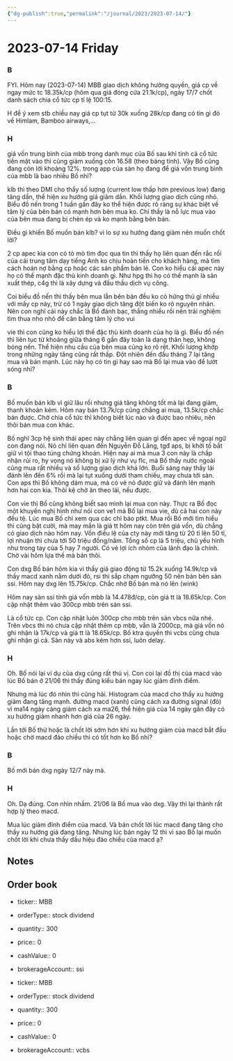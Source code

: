 ```yaml
---
{"dg-publish":true,"permalink":"/journal/2023/2023-07-14/"}
---
```


# 2023-07-14 Friday

### B

FYI. Hôm nay (2023-07-14) MBB giao dịch không hưởng quyền, giá cp về ngay mức tc 18.35k/cp (hôm qua giá đóng cửa 21.1k/cp), ngày 17/7 chốt danh sách chia cổ tức cp tỉ lệ 100:15.

H để ý xem stb chiều nay giá cp tụt từ 30k xuống 28k/cp đang có tin gì đó về Himlam, Bamboo airways,…

### H

giá vốn trung bình của mbb trong danh mục của Bố sau khi tính cả cổ tức tiền mặt vào thì cũng giảm xuống còn 16.58 (theo bảng tính). Vậy Bố cũng đang còn lời khoảng 12%. trong app của sàn họ đang để giá vốn trung bình của mbb là bao nhiêu Bố nhỉ?

klb thì theo DMI cho thấy số lượng (current low thấp hơn previous low) đang tăng dần, thể hiện xu hướng giá giảm dần. Khối lượng giao dịch cũng nhỏ. Biểu đồ nến trong 1 tuần gần đây ko thể hiện được rõ ràng sự khác biệt về tâm lý của bên bán có mạnh hơn bên mua ko. Chỉ thấy là nỗ lực mua vào của bên mua đang bị chèn ép và ko mạnh bằng bên bán.

Điều gì khiến Bố muốn bán klb? vì lo sự xu hướng đang giảm nên muốn chốt lời?

2 cp apec kia con có tò mò tìm đọc qua tin thì thấy họ liên quan đến rắc rối của cái trung tâm dạy tiếng Anh ko chịu hoàn tiền cho khách hàng, mà tìm cách hoán nợ bằng cp hoặc các sản phẩm bán lẻ. Con ko hiểu cái apec này họ có thế mạnh đặc thù kinh doanh gì. Như hpg thì họ có thế mạnh là sản xuất thép, c4g thì là xây dựng và đấu thầu dịch vụ công.

Coi biểu đồ nến thì thấy bên mua lẫn bên bán đều ko có hứng thú gì nhiều với mấy cp này, trừ có 1 ngày giao dịch tăng đột biến ko rõ nguyên nhân. Nên con nghĩ cái này chắc là Bố đánh bạc, thắng nhiều rồi nên trải nghiệm tìm thua nho nhỏ để cân bằng tâm lý cho vui

vie thì con cũng ko hiểu lợi thế đặc thù kinh doanh của họ là gì. Biểu đồ nến thì liên tục từ khoảng giữa tháng 6 gần đây toàn là dạng thân hẹp, không bóng nến. Thể hiện nhu cầu của bên mua cũng ko rõ rệt. Khối lượng khớp trong những ngày tăng cũng rất thấp. Đột nhiên đến đầu tháng 7 lại tăng mua và bán mạnh. Lúc này họ có tin gì hay sao mà Bố lại mua vào để lướt sóng nhỉ?

### B

Bố muốn bán klb vì giữ lâu rồi nhưng giá tăng không tốt mà lại đang giảm, thanh khoản kém. Hôm nay bán 13.7k/cp cũng chẳng ai mua, 13.5k/cp chắc bán được. Chờ chia cổ tức thì không biết lúc nào và được bao nhiêu, nên thôi bán mua con khác.

Bố nghĩ 3cp hệ sinh thái apec này chẳng liên quan gì đến apec về ngoại ngữ con đang nói. Nó chỉ liên quan đến Nguyễn Đỗ Lăng, tgđ aps,  bị khởi tố bắt giữ vì tội thao túng chứng khoán. Hiện nay ai mà mua 3 con này là chấp nhận rủi ro, hy vọng nó không bị xử lý như vụ flc, mà Bố thấy nước ngoài cũng mua rất nhiều và số lượng giao dịch khá lớn. Buổi sáng nay thấy lái đánh lên đến 6% rồi mà lại tụt xuống dưới tham chiếu, may chưa tới sàn. Con aps thì Bố không dám mua, mà có vẻ nó được giữ và đánh lên mạnh hơn hai con kia. Thôi kệ chờ ăn theo lái, nếu được.

Con vie thì Bố cũng không biết sao mình lại mua con này. Thực ra Bố đọc một khuyến nghị hình như nói con ve1 mà Bố lại mua vie, dù cả hai con này đều tệ. Lúc mua Bố chỉ xem qua các chỉ báo ptkt. Mua rồi Bố mới tìm hiểu thì cũng bật cười, mà may mắn là giá tt hôm nay còn trên giá vốn, dù chẳng có giao dịch nào hôm nay. Vốn điều lệ của cty này mới tăng từ 20 tỉ lên 50 tỉ, lợi nhuận thì chưa tới 50 triệu đồng/năm. Tổng số cp là 5 triệu, chủ yếu hình như trong tay của 5 hay 7 người. Có vẻ lợi ích nhóm của lãnh đạo là chính. Chờ vài hôm lựa thế mà bán thôi.

Con dxg Bố bán hôm kia vì thấy giá giao động từ 15.2k xuống 14.9k/cp và thấy macd xanh nằm dưới đỏ, rsi thì sắp chạm ngưỡng 50 nên bán bên sàn ssi. Hôm nay dxg lên 15.75k/cp. Chắc nhờ Bố bán mà nó lên (wink)

Hôm nay sàn ssi tính giá vốn mbb là 14.478đ/cp, còn giá tt là 18.65k/cp. Con cập nhật thêm vào 300cp mbb trên sàn ssi.

Là cổ tức cp. Con cập nhật luôn 300cp cho mbb trên sàn vbcs nữa nhé.
Trên vbcs thì nó chưa cập nhật thêm cp mbb, vẫn là 2000cp, mà giá vốn nó ghi nhận là 17k/cp và giá tt là 18.65k/cp. Bố ktra quyền thì vcbs cũng chưa ghi nhận gì cả.
Sàn này và abs kém hơn ssi, luôn delay.

### H

Oh. Bố nói lại ví dụ của dxg cũng rất thú vị. Con coi lại đồ thị của macd vào lúc Bố bán ở 21/06 thì thấy đúng kiểu bán ngay lúc giảm đỉnh điểm.

Nhưng mà lúc đó nhìn thì cũng hãi. Histogram của macd cho thấy xu hướng giảm đang tăng mạnh. đường macd (xanh) cũng cách xa đường signal (đỏ) vì ma14 ngày càng giảm cách xa ma26, thể hiện giá của 14 ngày gần đây có xu hướng giảm nhanh hơn giá của 26 ngày.

Lần tới Bố thử hoặc là chốt lời sớm hơn khi xu hướng giảm của macd bắt đầu hoặc chờ macd đảo chiều thì có tốt hơn ko Bố nhỉ?

### B

Bố mới bán dxg ngày 12/7 này mà.

### H

Oh. Dạ đúng. Con nhìn nhầm. 21/06 là Bố mua vào dxg. Vậy thì lại thành rất hợp lý theo macd. 

Mua lúc giảm đỉnh điểm của macd. Và bán chốt lời lúc macd đang tăng cho thấy xu hướng giá đang tăng. Nhưng lúc bán ngày 12 thì vì sao Bố lại muốn chốt lời khi chưa thấy dấu hiệu đảo chiều của macd ạ?


## Notes

## Order book

- ticker:: MBB
- orderType:: stock dividend
- quantity:: 300
- price:: 0
- cashValue:: 0
- brokerageAccount:: ssi

- ticker:: MBB
- orderType:: stock dividend
- quantity:: 300
- price:: 0
- cashValue:: 0
- brokerageAccount:: vcbs

